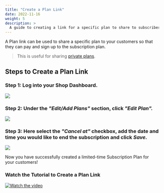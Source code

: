 ```yaml
---
title: "Create a Plan Link"
date: 2022-11-16
weight: 5
description: >
  A guide to creating a link for a specific plan to share to subscribers.
---
```


A Plan link can be used to share a specific plan to your customers so that they can pay and sign up to the subscription plan.

> This is useful for sharing [private plans](https://docs.subscribie.co.uk/docs/tasks/create-a-private-plan/).

## Steps to Create a Plan Link

### Step 1: Log into your Shop Dashboard.

![](https://subscribie.co.uk/blog/content/images/size/w1000/2022/11/image-64.png)

### Step 2: Under the *"Edit/Add Plans"* section, click *"Edit Plan".*

![](https://subscribie.co.uk/blog/content/images/size/w1000/2022/11/image-77.png)

### Step 3: Here select the *"Cancel at"* checkbox, add the date and time you would like to end the subscription and click *Save.*

![](https://subscribie.co.uk/blog/content/images/size/w1000/2022/11/image-77.png)

Now you have successfully created a limited-time Subscription Plan for your customers!

### Watch the Tutorial to Create a Plan Link

[![Watch the video](https://i.ytimg.com/an_webp/y1Z2Bh2MD9k/mqdefault_6s.webp?du=3000&sqp=CKbCgKQG&rs=AOn4CLB92_WBOgTWmEDnlSQBYKTyGDkgNA)](https://youtu.be/y1Z2Bh2MD9k)
